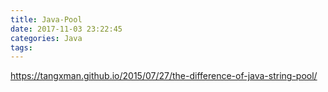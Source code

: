 ```yaml
---
title: Java-Pool
date: 2017-11-03 23:22:45
categories: Java
tags:
---
```


https://tangxman.github.io/2015/07/27/the-difference-of-java-string-pool/
